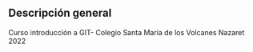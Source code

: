 ## Descripción general

Curso introducción a GIT- Colegio Santa María de los Volcanes Nazaret 2022


